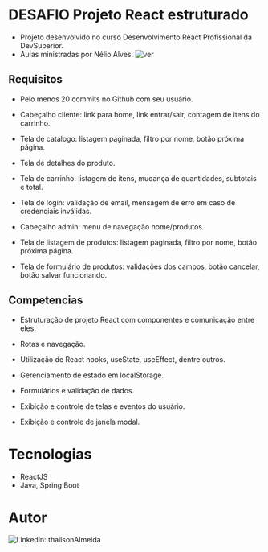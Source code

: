 
# DESAFIO Projeto React estruturado
- Projeto desenvolvido no curso Desenvolvimento React Profissional da DevSuperior. 
- Aulas ministradas por Nélio Alves. ![ver](https://devsuperior.com.br/)

## Requisitos
- Pelo menos 20 commits no Github com seu usuário.

- Cabeçalho cliente: link para home, link entrar/sair, contagem de itens do carrinho.

- Tela de catálogo: listagem paginada, filtro por nome, botão próxima página.

- Tela de detalhes do produto.

- Tela de carrinho: listagem de itens, mudança de quantidades, subtotais e total.

- Tela de login: validação de email, mensagem de erro em caso de credenciais inválidas.

- Cabeçalho admin: menu de navegação home/produtos.

- Tela de listagem de produtos: listagem paginada, filtro por nome, botão próxima página.

- Tela de formulário de produtos: validações dos campos, botão cancelar, botão salvar funcionando.

## Competencias
- Estruturação de projeto React com componentes e comunicação entre eles.

- Rotas e navegação.

- Utilização de React hooks, useState, useEffect, dentre outros.

- Gerenciamento de estado em localStorage.

- Formulários e validação de dados.

- Exibição e controle de telas e eventos do usuário.

- Exibição e controle de janela modal.

# Tecnologias
- ReactJS
- Java, Spring Boot

# Autor
![Linkedin: thailsonAlmeida](https://www.linkedin.com/in/thailsonalmeida/)